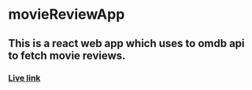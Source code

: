 # movieReviewApp

## This is a react web app which uses to omdb api to fetch movie reviews.

###  <a href="https://single-page-review-app.netlify.app/" target="_blank">Live link</a>
